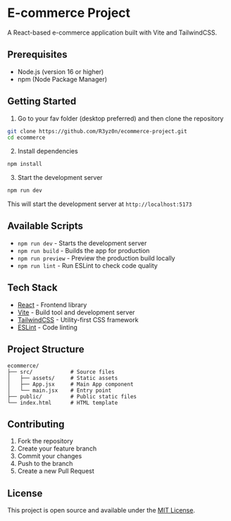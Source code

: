 # E-commerce Project

A React-based e-commerce application built with Vite and TailwindCSS.

## Prerequisites

- Node.js (version 16 or higher)
- npm (Node Package Manager)

## Getting Started

1. Go to your fav folder (desktop preferred) and then clone the repository

```bash
git clone https://github.com/R3yz0n/ecommerce-project.git
cd ecommerce
```

2. Install dependencies

```bash
npm install
```

3. Start the development server

```bash
npm run dev
```

This will start the development server at `http://localhost:5173`

## Available Scripts

- `npm run dev` - Starts the development server
- `npm run build` - Builds the app for production
- `npm run preview` - Preview the production build locally
- `npm run lint` - Run ESLint to check code quality

## Tech Stack

- [React](https://react.dev/) - Frontend library
- [Vite](https://vitejs.dev/) - Build tool and development server
- [TailwindCSS](https://tailwindcss.com/) - Utility-first CSS framework
- [ESLint](https://eslint.org/) - Code linting

## Project Structure

```
ecommerce/
├── src/            # Source files
│   ├── assets/     # Static assets
│   ├── App.jsx     # Main App component
│   └── main.jsx    # Entry point
├── public/         # Public static files
└── index.html      # HTML template
```

## Contributing

1. Fork the repository
2. Create your feature branch
3. Commit your changes
4. Push to the branch
5. Create a new Pull Request

## License

This project is open source and available under the [MIT License](LICENSE).
